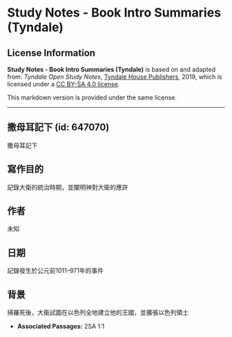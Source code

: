 # Study Notes - Book Intro Summaries (Tyndale)

## License Information

**Study Notes - Book Intro Summaries (Tyndale)** is based on and adapted from: _Tyndale Open Study Notes_, [Tyndale House Publishers](https://tyndaleopenresources.com/), 2019, which is licensed under a [CC BY-SA 4.0 license](https://creativecommons.org/licenses/by-sa/4.0/legalcode.en).

This markdown version is provided under the same license.



--------------------------------

## 撒母耳記下 (id: 647070)

撒母耳記下

寫作目的
----

記錄大衛的統治時期，並闡明神對大衞的應許

作者
--

未知

日期
--

記錄發生於公元前1011–971年的事件

背景
--

掃羅死後，大衞試圖在以色列全地建立他的王國，並擴張以色列領土

* **Associated Passages:** 2SA 1:1

